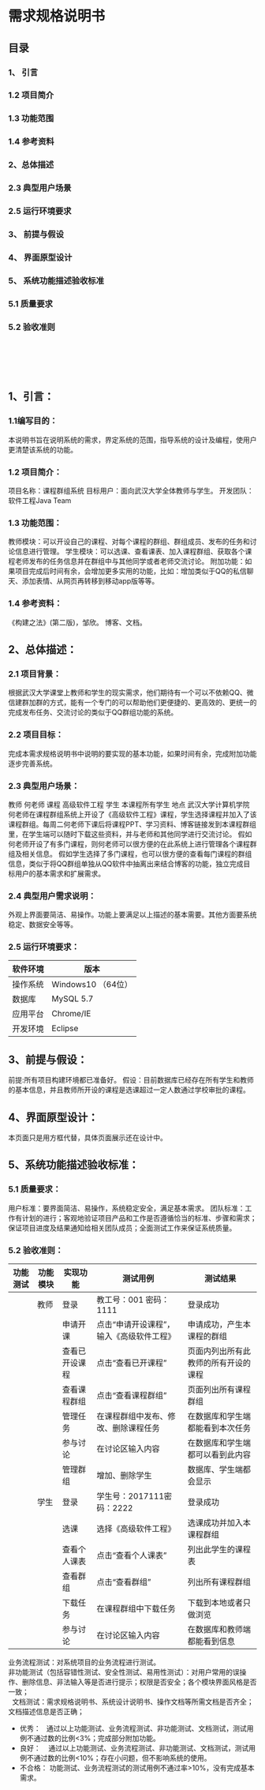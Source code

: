 # 需求规格说明书


## 目录
###  1、 引言
###  1.2 项目简介
###  1.3 功能范围
###  1.4 参考资料
### 2、总体描述
###  2.3 典型用户场景	
###  2.5 运行环境要求	
### 3、 前提与假设	
### 4、 界面原型设计	
### 5、 系统功能描述验收标准	
### 5.1 质量要求
### 5.2 验收准则
<br><br><br><br>
## 1、引言：
### 1.1编写目的：
   本说明书旨在说明系统的需求，界定系统的范围，指导系统的设计及编程，使用户更清楚该系统的功能。
### 1.2 项目简介：
   项目名称：课程群组系统
   目标用户：面向武汉大学全体教师与学生。
   开发团队：软件工程Java Team
### 1.3 功能范围：
  教师模块：可以开设自己的课程、对每个课程的群组、群组成员、发布的任务和讨论信息进行管理。
  学生模块：可以选课、查看课表、加入课程群组、获取各个课程老师发布的任务信息并在群组中与其他同学或者老师交流讨论。
  附加功能：如果项目完成后时间有余，会增加更多实用的功能，比如：增加类似于QQ的私信聊天、添加表情、从网页再转移到移动app版等等。
### 1.4 参考资料：
  《构建之法》(第二版)，邹欣。
  博客、文档。
## 2、总体描述：
### 2.1 项目背景：
  根据武汉大学课堂上教师和学生的现实需求，他们期待有一个可以不依赖QQ、微信建群加群的方式，能有一个专门的可以帮助他们更便捷的、更高效的、更统一的完成发布任务、交流讨论的类似于QQ群组功能的系统。
### 2.2 项目目标：
  完成本需求规格说明书中说明的要实现的基本功能，如果时间有余，完成附加功能逐步完善系统。
### 2.3 典型用户场景：
教师	何老师
课程	高级软件工程
学生	本课程所有学生
地点	武汉大学计算机学院
何老师在课程群组系统上开设了《高级软件工程》课程，学生选择课程并加入了该课程群组。每周二何老师下课后将课程PPT、学习资料、博客链接发到本课程群组里，在学生端可以随时下载这些资料，并与老师和其他同学进行交流讨论。
假如何老师开设了有多门课程，则何老师可以很方便的在此系统上进行管理各个课程群组及相关信息。
假如学生选择了多门课程，也可以很方便的查看每门课程的群组信息，类似于将QQ群组单独从QQ软件中抽离出来结合博客的功能，独立完成目标用户的基本需求和扩展需求。
### 2.4 典型用户需求说明：
   外观上界面要简洁、易操作。功能上要满足以上描述的基本需要。其他方面要系统稳定、数据安全等等。
### 2.5 运行环境要求：
                 
软件环境|版本
---------------|--------------
操作系统|Windows10 （64位）
数据库|MySQL 5.7
应用平台|Chrome/IE
开发环境|Eclipse

## 3、前提与假设：
前提:所有项目构建环境都已准备好。
    假设：目前数据库已经存在所有学生和教师的基本信息，并且教师所开设的课程是选课超过一定人数通过学校审批的课程。
## 4、界面原型设计：
  本页面只是用方框代替，具体页面展示还在设计中。


## 5、系统功能描述验收标准：
### 5.1 质量要求：
用户标准：要界面简洁、易操作，系统稳定安全，满足基本需求。
团队标准：工作有计划的进行；客观地验证项目产品和工作是否遵循恰当的标准、步骤和需求；保证项目进度及结果通知给相关团队成员；全面测试工作来保证系统质量。
### 5.2 验收准则：

|功能测试|功能模块|实现功能|测试用例|测试结果|
|-------|-------|-------|-------|-------|
|	|教师|登录|教工号：001 密码：1111|登录成功|
|	|	|申请开课|点击“申请开设课程”，输入《高级软件工程》|申请成功，产生本课程的群组|
|	|	|查看已开设课程|点击“查看已开课程”|页面内列出所有此教师的所有开设的课程|
|	|	|查看课程群组|点击“查看课程群组”|页面列出所有课程群组|
|	|	|管理任务|在课程群组中发布、修改、删除课程任务|在数据库和学生端都能看到本次任务|
|	|	|参与讨论|在讨论区输入内容|在数据库和学生端都可以看到此内容|
|	|	|管理群组|增加、删除学生|数据库、学生端都会显示|
|	|学生	|登录|学生号：2017111密码：2222|登录成功|
|	|	|选课|选择《高级软件工程》|选课成功并加入本课程群组|
|	|	|查看个人课表|点击“查看个人课表”|列出此学生的课程表|
|	|	|查看群组|点击“查看群组”|列出所有课程群组|
|	|	|下载任务|在课程群组中下载任务|下载到本地或者只做浏览|
|	|	|参与讨论|在讨论区输入内容|在数据库和教师端都能看到信息|

   业务流程测试：对系统项目的业务流程进行测试。<br>
   非功能测试（包括容错性测试、安全性测试、易用性测试）：对用户常用的误操作、删除信息、非法输入等是否进行提示；权限是否安全；各个模块界面风格是否一致；<br>
   文档测试：需求规格说明书、系统设计说明书、操作文档等所需文档是否齐全；文档描述信息是否正确；<br>
* 优秀：
   通过以上功能测试、业务流程测试、非功能测试、文档测试，测试用例不通过数的比例<3%；完成部分附加功能。
* 良好：
    通过以上功能测试、业务流程测试、非功能测试、文档测试，测试用例不通过数的比例<10%；存在小问题，但不影响系统的使用。
* 不合格：
   功能测试、业务流程测试的测试用例不通过率>10%，没有完成基本需求。
      

